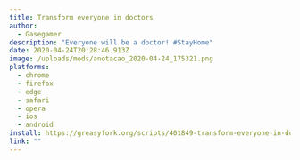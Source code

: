 ```yaml
---
title: Transform everyone in doctors
author:
  - Gasegamer
description: "Everyone will be a doctor! #StayHome"
date: 2020-04-24T20:28:46.913Z
image: /uploads/mods/anotacao_2020-04-24_175321.png
platforms:
  - chrome
  - firefox
  - edge
  - safari
  - opera
  - ios
  - android
install: https://greasyfork.org/scripts/401849-transform-everyone-in-doctors/code/Transform%20everyone%20in%20doctors.user.js
link: ""
---
```


